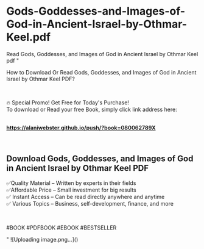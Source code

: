 # Gods-Goddesses-and-Images-of-God-in-Ancient-Israel-by-Othmar-Keel.pdf
Read Gods, Goddesses, and Images of God in Ancient Israel by Othmar Keel pdf
"<p>How to Download Or Read Gods, Goddesses, and Images of God in Ancient Israel by Othmar Keel PDF?</p>
<p>&nbsp;</p>
<p>&#128293;  Special Promo! Get Free for Today's Purchase!<br />To download or Read your free Book, simply click link address here:&nbsp;<br />&nbsp;</p>
<p><a href=""https://alaniwebster.github.io/push/?book=080062789X""><strong>https://alaniwebster.github.io/push/?book=080062789X</strong></a></p>
<p>&nbsp;</p>
<h2>Download Gods, Goddesses, and Images of God in Ancient Israel by Othmar Keel PDF</h2>
<p>&#x2705;Quality Material &ndash; Written by experts in their fields<br />&#x2705;Affordable Price &ndash; Small investment for big results<br />&#x2705; Instant Access &ndash; Can be read directly anywhere and anytime<br />&#x2705; Various Topics &ndash; Business, self-development, finance, and more</p>
<p>&nbsp;</p>
<p>#BOOK #PDFBOOK #EBOOK #BESTSELLER</p>
"
![Uploading image.png…]()
